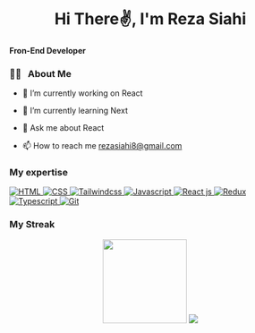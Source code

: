 <h1 align="center">Hi There✌, I'm Reza Siahi</h1
                               >
<h4>Fron-End Developer</h4>

<h3>👨‍💻 &nbsp; About Me</h3>

- 🔭 I’m currently working on React

- 🌱 I’m currently learning Next

- 💬 Ask me about React

- 📫 How to reach me rezasiahi8@gmail.com

<h3>My expertise</h3>

<p align="left">
    <a href="https://developer.mozilla.org/en-US/docs/Glossary/HTML5" target="_blank">
        <img 
        alt="HTML" src="https://camo.githubusercontent.com/49fbb99f92674cc6825349b154b65aaf4064aec465d61e8e1f9fb99da3d922a1/68747470733a2f2f696d672e736869656c64732e696f2f62616467652f68746d6c352d2532334533344632362e7376673f7374796c653d666f722d7468652d6261646765266c6f676f3d68746d6c35266c6f676f436f6c6f723d7768697465"/>
    </a>
    <a href="https://www.w3.org/TR/CSS/#css" target="_blank">
        <img 
        alt="CSS" src="https://camo.githubusercontent.com/e6b67b27998fca3bccf4c0ee479fc8f9de09d91f389cccfbe6cb1e29c10cfbd7/68747470733a2f2f696d672e736869656c64732e696f2f62616467652f637373332d2532333135373242362e7376673f7374796c653d666f722d7468652d6261646765266c6f676f3d63737333266c6f676f436f6c6f723d7768697465"/>
    </a>
    <a href="https://tailwindcss.com" target="_blank">
        <img 
        alt="Tailwindcss" src="https://camo.githubusercontent.com/ec8056bddf659d21de39b358d9786e56731cd767117e091348411666a5e7eee6/68747470733a2f2f696d672e736869656c64732e696f2f62616467652f7461696c77696e646373732d2532333338423241432e7376673f7374796c653d666f722d7468652d6261646765266c6f676f3d7461696c77696e642d637373266c6f676f436f6c6f723d7768697465"/>
    </a>
    <a href="https://javascript.info" target="_blank">
        <img 
        alt="Javascript" src="https://camo.githubusercontent.com/aeddc848275a1ffce386dc81c04541654ca07b2c43bbb8ad251085c962672aea/68747470733a2f2f696d672e736869656c64732e696f2f62616467652f6a6176617363726970742d2532333332333333302e7376673f7374796c653d666f722d7468652d6261646765266c6f676f3d6a617661736372697074266c6f676f436f6c6f723d253233463744463145"/>
    </a>
        <a href="https://react.dev" target="_blank">
        <img 
        alt="React js" src="https://camo.githubusercontent.com/ab4c3c731a174a63df861f7b118d6c8a6c52040a021a552628db877bd518fe84/68747470733a2f2f696d672e736869656c64732e696f2f62616467652f72656163742d2532333230323332612e7376673f7374796c653d666f722d7468652d6261646765266c6f676f3d7265616374266c6f676f436f6c6f723d253233363144414642"/>
    </a>
    </a>
        <a href="https://redux.js.org" target="_blank">
        <img 
        alt="Redux" src="https://camo.githubusercontent.com/9a7c7ebbabb2096c0ad0cac6f64bc9fe93f4954a3ae3f51d6f3e076ba462aab1/68747470733a2f2f696d672e736869656c64732e696f2f62616467652f72656475782d2532333539336438382e7376673f7374796c653d666f722d7468652d6261646765266c6f676f3d7265647578266c6f676f436f6c6f723d7768697465"/>
    </a>
    <a href="https://www.typescriptlang.org" target="_blank">
        <img 
        alt="Typescript" src="https://camo.githubusercontent.com/ee71fcc1aa3d059265517741dffc4161922fd744377e7a5f07c43381d0aa9aac/68747470733a2f2f696d672e736869656c64732e696f2f62616467652f747970657363726970742d2532333030374143432e7376673f7374796c653d666f722d7468652d6261646765266c6f676f3d74797065736372697074266c6f676f436f6c6f723d7768697465"/>
    </a>
        <a href="https://git-scm.com" target="_blank">
        <img 
        alt="Git" src="https://camo.githubusercontent.com/ec0d32e85caf4723d5182a75338c89f85a2c3679aed0c46c9ee9fd1c8dc2a316/68747470733a2f2f696d672e736869656c64732e696f2f62616467652f6769742d2532334630353033332e7376673f7374796c653d666f722d7468652d6261646765266c6f676f3d676974266c6f676f436f6c6f723d7768697465"/>
    </a>
</p>


<h3>My Streak</h3>
<div align="center">
  <a width="48%">
    <img height="150px" src="https://github-readme-stats.vercel.app/api/top-langs/?username=Reza0101&layout=compact" />
  </a>
  <a width="48%">
    <img src="https://streak-stats.demolab.com/?user=Reza0101/&theme=burnt-neon" />
  </a>
</div>
